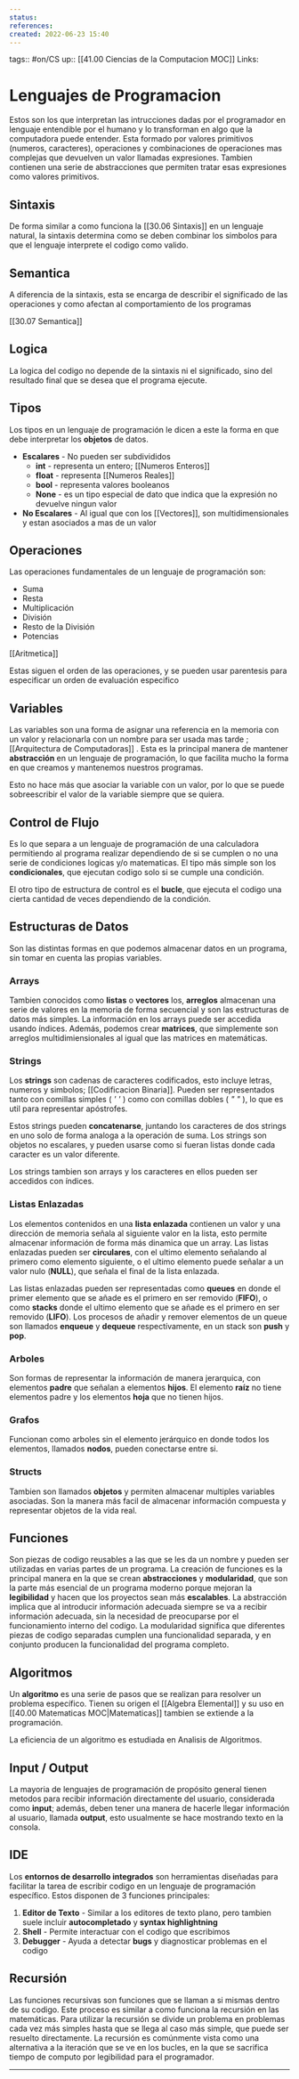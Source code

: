 ```yaml
---
status:
references:
created: 2022-06-23 15:40
---
```

tags:: #on/CS 
up:: [[41.00 Ciencias de la Computacion MOC]]
Links: 
# Lenguajes de Programacion
Estos son los que interpretan las intrucciones dadas por el programador en lenguaje entendible por el humano y lo transforman en algo que la computadora puede entender. Esta formado por valores primitivos (numeros, caracteres), operaciones y combinaciones de operaciones mas complejas que devuelven un valor llamadas expresiones. Tambien contienen una serie de abstracciones que permiten tratar esas expresiones como valores primitivos.

## Sintaxis
De forma similar a como funciona la [[30.06 Sintaxis]] en un lenguaje natural, la sintaxis determina como se deben combinar los simbolos para que el lenguaje interprete el codigo como valido.

## Semantica
A diferencia de la sintaxis, esta se encarga de describir el significado de las operaciones y como afectan al comportamiento de los programas

[[30.07 Semantica]]

## Logica
La logica del codigo no depende de la sintaxis ni el significado, sino del resultado final que se desea que el programa ejecute.

## Tipos
Los tipos en un lenguaje de programación le dicen a este la forma en que debe interpretar los **objetos** de datos.

- **Escalares** - No pueden ser subdivididos
	- **int** - representa un entero; [[Numeros Enteros]]
	- **float** - representa [[Numeros Reales]]
	- **bool** - representa valores booleanos
	- **None** - es un tipo especial de dato que indica que la expresión no devuelve ningun valor
- **No Escalares** - Al igual que con los [[Vectores]], son multidimensionales y estan asociados a mas de un valor

## Operaciones
Las operaciones fundamentales de un lenguaje de programación son:
- Suma
- Resta
- Multiplicación
- División
- Resto de la División
- Potencias

[[Aritmetica]]

Estas siguen el orden de las operaciones, y se pueden usar parentesis para especificar un orden de evaluación especifico

## Variables
Las variables son una forma de asignar una referencia en la memoria con un valor y relacionarla con un nombre para ser usada mas tarde ; [[Arquitectura de Computadoras]] . Esta es la principal manera de mantener **abstracción** en un lenguaje de programación, lo que facilita mucho la forma en que creamos y mantenemos nuestros programas.

Esto no hace más que asociar la variable con un valor, por lo que se puede sobreescribir el valor de la variable siempre que se quiera.

## Control de Flujo
Es lo que separa a un lenguaje de programación de una calculadora permitiendo al programa realizar dependiendo de si se cumplen o no una serie de condiciones logicas y/o matematicas. El tipo más simple son los **condicionales**, que ejecutan codigo solo si se cumple una condición.

El otro tipo de estructura de control es el **bucle**, que ejecuta el codigo una cierta cantidad de veces dependiendo de la condición.

## Estructuras de Datos
Son las distintas formas en que podemos almacenar datos en un programa, sin tomar en cuenta las propias variables.

### Arrays
Tambien conocidos como **listas** o **vectores** los, **arreglos** almacenan una serie de valores en la memoria de forma secuencial y son las estructuras de datos más simples. La información en los arrays puede ser accedida usando índices. Además, podemos crear **matrices**, que simplemente son arreglos multidimiensionales al igual que las matrices en matemáticas. 

### Strings
Los **strings** son cadenas de caracteres codificados, esto incluye letras, numeros y simbolos; [[Codificacion Binaria]]. Pueden ser representados tanto con comillas simples ( *' '* )  como con comillas dobles ( *" "* ), lo que es util para representar apóstrofes. 

Estos strings pueden **concatenarse**, juntando los caracteres de dos strings en uno solo de forma analoga a la operación de suma. Los strings son objetos no escalares, y pueden usarse como si fueran listas donde cada caracter es un valor diferente. 

Los strings tambien son arrays y los caracteres en ellos pueden ser accedidos con índices.

### Listas Enlazadas
Los elementos contenidos en una **lista enlazada** contienen un valor y una dirección de memoria señala al siguiente valor en la lista, esto permite almacenar información de forma más dinamica que un array. Las listas enlazadas pueden ser **circulares**, con el ultimo elemento señalando al primero como elemento siguiente, o el ultimo elemento puede señalar a un valor nulo (**NULL**), que señala el final de la lista enlazada.

Las listas enlazadas pueden ser representadas como **queues** en donde el primer elemento que se añade es el primero en ser removido (**FIFO**), o como **stacks** donde el ultimo elemento que se añade es el primero en ser removido (**LIFO**). Los procesos de añadir y remover elementos de un queue son llamados **enqueue** y **dequeue** respectívamente, en un stack son **push** y **pop**.

### Arboles
Son formas de representar la información de manera jerarquica, con elementos **padre** que señalan a elementos **hijos**. El elemento **raíz** no tiene elementos padre y los elementos **hoja** que no tienen hijos.

### Grafos
Funcionan como arboles sin el elemento jerárquico en donde todos los elementos, llamados **nodos**, pueden conectarse entre si.

### Structs
Tambien son llamados **objetos** y permiten almacenar multiples variables asociadas. Son la manera más facil de almacenar información compuesta y representar objetos de la vida real.

## Funciones
Son piezas de codigo reusables a las que se les da un nombre y pueden ser utilizadas en varias partes de un programa. La creación de funciones es la principal manera en la que se crean **abstracciones** y **modularidad**, que son la parte más esencial de un programa moderno porque mejoran la **legibilidad** y hacen que los proyectos sean más **escalables**. La abstracción implica que al introducir información adecuada siempre se va a recibir información adecuada, sin la necesidad de preocuparse por el funcionamiento interno del codigo. La modularidad significa que diferentes piezas de codigo separadas cumplen una funcionalidad separada, y en conjunto producen la funcionalidad del programa completo.

## Algoritmos
Un **algoritmo** es una serie de pasos que se realizan para resolver un problema específico. Tienen su origen el [[Algebra Elemental]] y su uso en [[40.00 Matematicas MOC|Matematicas]] tambien se extiende a la programación. 

La eficiencia de un algoritmo es estudiada en Analisis de Algoritmos.

## Input / Output
La mayoria de lenguajes de programación de propósito general tienen metodos para recibir información directamente del usuario, considerada como **input**; además, deben tener una manera de hacerle llegar información al usuario, llamada **output**, esto usualmente se hace mostrando texto en la consola.

## IDE
Los **entornos de desarrollo integrados** son herramientas diseñadas para facilitar la tarea de escribir codigo en un lenguaje de programación específico. Estos disponen de 3 funciones principales:
1. **Editor de Texto** - Similar a los editores de texto plano, pero tambien suele incluir **autocompletado** y **syntax highlightning**
2. **Shell** - Permite interactuar con el codigo que escribimos
3. **Debugger** - Ayuda a detectar **bugs** y diagnosticar problemas en el codigo

## Recursión
Las funciones recursivas son funciones que se llaman a si mismas dentro de su codigo. Este proceso es similar a como funciona la recursión en las matemáticas. Para utilizar la recursión se divide un problema en problemas cada vez más simples hasta que se llega al caso más simple, que puede ser resuelto directamente. La recursión es comúnmente vista como una alternativa a la iteración que se ve en los bucles, en la que se sacrifica tiempo de computo por legibilidad para el programador.
___
